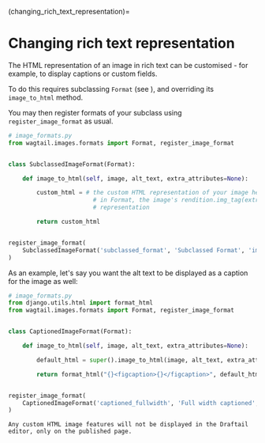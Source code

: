 (changing_rich_text_representation)=

# Changing rich text representation

The HTML representation of an image in rich text can be customised - for example, to display captions or custom fields.

To do this requires subclassing `Format` (see [](rich_text_image_formats)), and overriding its `image_to_html` method.

You may then register formats of your subclass using `register_image_format` as usual.

```python
# image_formats.py
from wagtail.images.formats import Format, register_image_format


class SubclassedImageFormat(Format):

    def image_to_html(self, image, alt_text, extra_attributes=None):

        custom_html = # the custom HTML representation of your image here
                        # in Format, the image's rendition.img_tag(extra_attributes) is used to generate the HTML
                        # representation

        return custom_html


register_image_format(
    SubclassedImageFormat('subclassed_format', 'Subclassed Format', 'image-classes object-contain', filter_spec)
)
```

As an example, let's say you want the alt text to be displayed as a caption for the image as well:

```python
# image_formats.py
from django.utils.html import format_html
from wagtail.images.formats import Format, register_image_format


class CaptionedImageFormat(Format):

    def image_to_html(self, image, alt_text, extra_attributes=None):

        default_html = super().image_to_html(image, alt_text, extra_attributes)

        return format_html("{}<figcaption>{}</figcaption>", default_html, alt_text)


register_image_format(
    CaptionedImageFormat('captioned_fullwidth', 'Full width captioned', 'bodytext-image', 'width-750')
)
```

```{note}
Any custom HTML image features will not be displayed in the Draftail editor, only on the published page.
```
